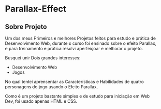# Parallax-Effect
## Sobre Projeto 

Um dos meus Primeiros e melhores Projetos feitos para estudo e prática de Desenvolvimento Web, durante o curso foi ensinado sobre o efeito Parallax,
e para treinamento e prática resolvi aperfeiçoar e melhorar o projeto.

Busquei unir Dois grandes interesses:
- Desenvolvimento Web
- Jogos

No qual tentei aprensentar as Características e Habilidades de quatro personagens do jogo usando o Efeito Parallax.

Como é um projeto bastante simples e de estudo para iniciação em Web Dev, foi usado apenas HTML e CSS.
